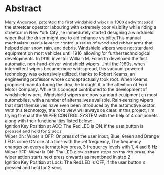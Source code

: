# Abstract
Mary Anderson, patented the first windshield wiper in 1903 andwitnessed the streetcar operator labouring with extremely poor visibility while riding a streetcar in New York City ,he immediately started designing a windshield wiper that the driver might use to aid enhance visibility.This manual mechanism used a lever to control a series of wood and rubber arms that helped clear snow, rain, and debris.
Windshield wipers were not standard equipment on most vehicles until 1916, allowing for further technological developments. In 1919, inventor William M. Folberth developed the first automatic, non-hand-driven windshield wipers. 
Until the 1960s, when intermittent wipers became more widespread, this vacuum-powered technology was extensively utilized,  thanks to Robert Kearns, an engineering professor whose concept actually took root. When Kearns proposed manufacturing the idea, he brought it to the attention of Ford Motor Company. While this concept contributed to the development of windshield wipers.
Windshield wipers are now standard equipment on most automobiles, with a number of alternatives available. Rain-sensing wipers that start themselves have even been introduced by the automotive sector. With this technology, the road view will always be clear.
In this project, I’m trying to enact the WIPER CONTROL SYSTEM with the help of 4 componets along with their functionalities listed below:\
Ignition Key Position at ACC: The Red LED is ON, if the user button is pressed and held for 2 secs\
Wiper ON: Wiper is OFF: On press of the user input, Blue, Green and Orange LEDs come ON one at a time with the set frequency, The frequency changes on every alternate key press, 3 frequency levels with 1, 4 and 8 Hz\
Wiper OFF: Wiper is ON: The LED glow pattern stops on the 4th press; the wiper action starts next press onwards as mentioned in step 2\
Ignition Key Position at Lock: The Red LED is OFF, if the user button is pressed and held for 2 secs.
